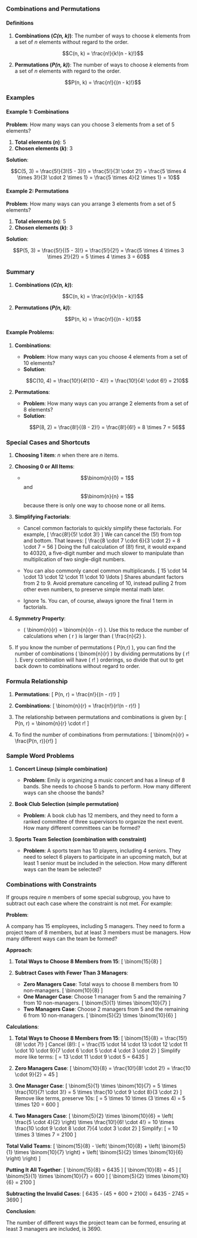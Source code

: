 ### Combinations and Permutations

#### Definitions

1. **Combinations (_C(n, k)_)**: The number of ways to choose _k_ elements from a set of _n_ elements without regard to the order.
   
   ```math
   C(n, k) = \frac{n!}{k!(n - k)!}
   ```

2. **Permutations (_P(n, k)_)**: The number of ways to choose _k_ elements from a set of _n_ elements with regard to the order.
   
   ```math
   P(n, k) = \frac{n!}{(n - k)!}
   ```

### Examples

#### Example 1: Combinations

**Problem**: How many ways can you choose 3 elements from a set of 5 elements?

1. **Total elements (_n_)**: 5
2. **Chosen elements (_k_)**: 3

**Solution**:
```math
C(5, 3) = \frac{5!}{3!(5 - 3)!} = \frac{5!}{3! \cdot 2!} = \frac{5 \times 4 \times 3!}{3! \cdot 2 \times 1} = \frac{5 \times 4}{2 \times 1} = 10
```

#### Example 2: Permutations

**Problem**: How many ways can you arrange 3 elements from a set of 5 elements?

1. **Total elements (_n_)**: 5
2. **Chosen elements (_k_)**: 3

**Solution**:
```math
P(5, 3) = \frac{5!}{(5 - 3)!} = \frac{5!}{2!} = \frac{5 \times 4 \times 3 \times 2!}{2!} = 5 \times 4 \times 3 = 60
```

### Summary

1. **Combinations (_C(n, k)_)**: 
   ```math
   C(n, k) = \frac{n!}{k!(n - k)!}
   ```

2. **Permutations (_P(n, k)_)**: 
   ```math
   P(n, k) = \frac{n!}{(n - k)!}
   ```

#### Example Problems:

1. **Combinations**:
   - **Problem**: How many ways can you choose 4 elements from a set of 10 elements?
   - **Solution**:
     ```math
     C(10, 4) = \frac{10!}{4!(10 - 4)!} = \frac{10!}{4! \cdot 6!} = 210
     ```

2. **Permutations**:
   - **Problem**: How many ways can you arrange 2 elements from a set of 8 elements?
   - **Solution**:
     ```math
     P(8, 2) = \frac{8!}{(8 - 2)!} = \frac{8!}{6!} = 8 \times 7 = 56
     ```


### Special Cases and Shortcuts

1. **Choosing 1 item**: _n_ when there are _n_ items.

2. **Choosing 0 or All Items**:
    - $$\binom{n}{0} = 1$$ and $$\binom{n}{n} = 1$$ because there is only one way to choose none or all items.

3. **Simplifying Factorials**:
    - Cancel common factorials to quickly simplify these factorials. For example,
      \[
      \frac{8!}{5! \cdot 3!}
      \]
      We can cancel the \(5!\) from top and bottom.
      That leaves:
      \[
      \frac{8 \cdot 7 \cdot 6}{3 \cdot 2} = 8 \cdot 7 = 56
      \]
      Doing the full calculation of \(8!\) first, it would expand to 40320, a five-digit number and much slower to manipulate than multiplication of two single-digit numbers.

    - You can also commonly cancel common multiplicands.
      \[
      15 \cdot 14 \cdot 13 \cdot 12 \cdot 11 \cdot 10 \ldots
      \]
      Shares abundant factors from 2 to 9.
      Avoid premature canceling of 10, instead pulling 2 from other even numbers, to preserve simple mental math later.

    - Ignore 1s. You can, of course, always ignore the final 1 term in factorials.

4. **Symmetry Property**:
    - \( \binom{n}{r} = \binom{n}{n - r} \). Use this to reduce the number of calculations when \( r \) is larger than \( \frac{n}{2} \).

5. If you know the number of permutations \( P(n,r) \), you can find the number of combinations \( \binom{n}{r} \) by dividing permutations by \( r! \). Every combination will have \( r! \) orderings, so divide that out to get back down to combinations without regard to order.

### Formula Relationship

1. **Permutations**:
    \[
    P(n, r) = \frac{n!}{(n - r)!}
    \]

2. **Combinations**:
    \[
    \binom{n}{r} = \frac{n!}{r!(n - r)!}
    \]

3. The relationship between permutations and combinations is given by:
    \[
    P(n, r) = \binom{n}{r} \cdot r!
    \]

4. To find the number of combinations from permutations:
    \[
    \binom{n}{r} = \frac{P(n, r)}{r!}
    \]

### Sample Word Problems

1. **Concert Lineup (simple combination)**
    - **Problem**: Emily is organizing a music concert and has a lineup of 8 bands. She needs to choose 5 bands to perform. How many different ways can she choose the bands?

2. **Book Club Selection (simple permutation)**
    - **Problem**: A book club has 12 members, and they need to form a ranked committee of three supervisors to organize the next event. How many different committees can be formed?

3. **Sports Team Selection (combination with constraint)**
    - **Problem**: A sports team has 10 players, including 4 seniors. They need to select 6 players to participate in an upcoming match, but at least 1 senior must be included in the selection. How many different ways can the team be selected?

### Combinations with Constraints

If groups require _n_ members of some special subgroup, you have to subtract out each case where the constraint is not met. For example:

**Problem**:

A company has 15 employees, including 5 managers. They need to form a project team of 8 members, but at least 3 members must be managers. How many different ways can the team be formed?

**Approach**:

1. **Total Ways to Choose 8 Members from 15**:
    \[
    \binom{15}{8}
    \]

2. **Subtract Cases with Fewer Than 3 Managers**:
    - **Zero Managers Case**: Total ways to choose 8 members from 10 non-managers.
        \[
        \binom{10}{8}
        \]
    - **One Manager Case**: Choose 1 manager from 5 and the remaining 7 from 10 non-managers.
        \[
        \binom{5}{1} \times \binom{10}{7}
        \]
    - **Two Managers Case**: Choose 2 managers from 5 and the remaining 6 from 10 non-managers.
        \[
        \binom{5}{2} \times \binom{10}{6}
        \]

**Calculations**:

1. **Total Ways to Choose 8 Members from 15**:
    \[
    \binom{15}{8} = \frac{15!}{8! \cdot 7!}
    \]
    Cancel \(8!\):
    \[
    = \frac{15 \cdot 14 \cdot 13 \cdot 12 \cdot 11 \cdot 10 \cdot 9}{7 \cdot 6 \cdot 5 \cdot 4 \cdot 3 \cdot 2}
    \]
    Simplify more like terms:
    \[
    = 13 \cdot 11 \cdot 9 \cdot 5 = 6435
    \]

2. **Zero Managers Case**:
    \[
    \binom{10}{8} = \frac{10!}{8! \cdot 2!} = \frac{10 \cdot 9}{2} = 45
    \]

3. **One Manager Case**:
    \[
    \binom{5}{1} \times \binom{10}{7} = 5 \times \frac{10!}{7! \cdot 3!} = 5 \times \frac{10 \cdot 9 \cdot 8}{3 \cdot 2}
    \]
    Remove like terms, preserve 10s:
    \[
    = 5 \times 10 \times (3 \times 4) = 5 \times 120 = 600
    \]

4. **Two Managers Case**:
    \[
    \binom{5}{2} \times \binom{10}{6} = \left( \frac{5 \cdot 4}{2} \right) \times \frac{10!}{6! \cdot 4!} = 10 \times \frac{10 \cdot 9 \cdot 8 \cdot 7}{4 \cdot 3 \cdot 2}
    \]
    Simplify:
    \[
    = 10 \times 3 \times 7 = 2100
    \]

**Total Valid Teams**:
    \[
    \binom{15}{8} - \left( \binom{10}{8} + \left( \binom{5}{1} \times \binom{10}{7} \right) + \left( \binom{5}{2} \times \binom{10}{6} \right) \right)
    \]

**Putting It All Together**:
    \[
    \binom{15}{8} = 6435
    \]
    \[
    \binom{10}{8} = 45
    \]
    \[
    \binom{5}{1} \times \binom{10}{7} = 600
    \]
    \[
    \binom{5}{2} \times \binom{10}{6} = 2100
    \]

**Subtracting the Invalid Cases**:
    \[
    6435 - (45 + 600 + 2100) = 6435 - 2745 = 3690
    \]

**Conclusion**:

The number of different ways the project team can be formed, ensuring at least 3 managers are included, is 3690.
